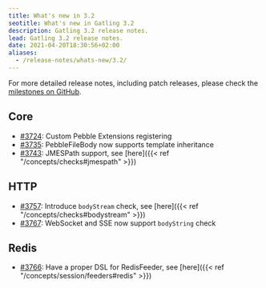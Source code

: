 ```yaml
---
title: What's new in 3.2
seotitle: What's new in Gatling 3.2
description: Gatling 3.2 release notes.
lead: Gatling 3.2 release notes.
date: 2021-04-20T18:30:56+02:00
aliases:
  - /release-notes/whats-new/3.2/
---
```


For more detailed release notes, including patch releases, please check the [milestones on GitHub](https://github.com/gatling/gatling/milestones?state=closed).

## Core

* [#3724](https://github.com/gatling/gatling/issues/3724): Custom Pebble Extensions registering
* [#3735](https://github.com/gatling/gatling/issues/3735): PebbleFileBody now supports template inheritance
* [#3743](https://github.com/gatling/gatling/issues/3743): JMESPath support, see [here]({{< ref "/concepts/checks#jmespath" >}})

## HTTP

* [#3757](https://github.com/gatling/gatling/issues/3757): Introduce `bodyStream` check, see [here]({{< ref "/concepts/checks#bodystream" >}})
* [#3767](https://github.com/gatling/gatling/issues/3767): WebSocket and SSE now support `bodyString` check

## Redis

* [#3766](https://github.com/gatling/gatling/issues/3766): Have a proper DSL for RedisFeeder, see [here]({{< ref "/concepts/session/feeders#redis" >}})
